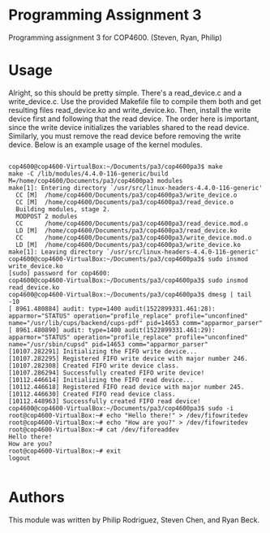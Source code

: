 # Programming Assignment 3
Programming assignment 3 for COP4600. (Steven, Ryan, Philip)

# Usage

Alright, so this should be pretty simple. There's a read_device.c and a write_device.c. Use the provided Makefile file to compile them both and get resulting files read_device.ko and write_device.ko. Then, install the write device first and following that the read device. The order here is important, since the write device initializes the variables shared to the read device. Similarly, you must remove the read device before removing the write device. Below is an example usage of the kernel modules.

```

cop4600@cop4600-VirtualBox:~/Documents/pa3/cop4600pa3$ make
make -C /lib/modules/4.4.0-116-generic/build M=/home/cop4600/Documents/pa3/cop4600pa3 modules
make[1]: Entering directory `/usr/src/linux-headers-4.4.0-116-generic'
  CC [M]  /home/cop4600/Documents/pa3/cop4600pa3/write_device.o
  CC [M]  /home/cop4600/Documents/pa3/cop4600pa3/read_device.o
  Building modules, stage 2.
  MODPOST 2 modules
  CC      /home/cop4600/Documents/pa3/cop4600pa3/read_device.mod.o
  LD [M]  /home/cop4600/Documents/pa3/cop4600pa3/read_device.ko
  CC      /home/cop4600/Documents/pa3/cop4600pa3/write_device.mod.o
  LD [M]  /home/cop4600/Documents/pa3/cop4600pa3/write_device.ko
make[1]: Leaving directory `/usr/src/linux-headers-4.4.0-116-generic'
cop4600@cop4600-VirtualBox:~/Documents/pa3/cop4600pa3$ sudo insmod write_device.ko
[sudo] password for cop4600: 
cop4600@cop4600-VirtualBox:~/Documents/pa3/cop4600pa3$ sudo insmod read_device.ko
cop4600@cop4600-VirtualBox:~/Documents/pa3/cop4600pa3$ dmesg | tail -10
[ 8961.480884] audit: type=1400 audit(1522899331.461:28): apparmor="STATUS" operation="profile_replace" profile="unconfined" name="/usr/lib/cups/backend/cups-pdf" pid=14653 comm="apparmor_parser"
[ 8961.480890] audit: type=1400 audit(1522899331.461:29): apparmor="STATUS" operation="profile_replace" profile="unconfined" name="/usr/sbin/cupsd" pid=14653 comm="apparmor_parser"
[10107.282291] Initializing the FIFO write device...
[10107.282295] Registered FIFO write device with major number 246.
[10107.282308] Created FIFO write device class.
[10107.286294] Successfully created FIFO write device!
[10112.446614] Initializing the FIFO read device...
[10112.446618] Registered FIFO read device with major number 245.
[10112.446630] Created FIFO read device class.
[10112.448963] Successfully created FIFO read device!
cop4600@cop4600-VirtualBox:~/Documents/pa3/cop4600pa3$ sudo -i
root@cop4600-VirtualBox:~# echo "Hello there!" > /dev/fifowritedev
root@cop4600-VirtualBox:~# echo "How are you?" > /dev/fifowritedev
root@cop4600-VirtualBox:~# cat /dev/fiforeaddev
Hello there!
How are you?
root@cop4600-VirtualBox:~# exit
logout


```

# Authors

This module was written by Philip Rodriguez, Steven Chen, and Ryan Beck.
